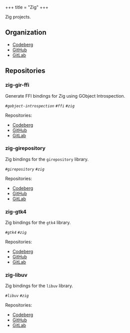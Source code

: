 +++
title = "Zig"
+++

Zig projects.

## Organization

- [Codeberg](https://codeberg.org/paveloom-z)
- [GitHub](https://github.com/paveloom-z)
- [GitLab](https://gitlab.com/paveloom-g/zig)

## Repositories

### zig-gir-ffi

Generate FFI bindings for Zig using GObject Introspection.

*`#gobject-introspection` `#ffi` `#zig`*

Repositories:

- [Codeberg](https://codeberg.org/paveloom-z/zig-gir-ffi)
- [GitHub](https://github.com/paveloom-z/zig-gir-ffi)
- [GitLab](https://gitlab.com/paveloom-g/zig/zig-gir-ffi)

### zig-girepository

Zig bindings for the `girepository` library.

*`#girepository` `#zig`*

Repositories:

- [Codeberg](https://codeberg.org/paveloom-z/zig-girepository)
- [GitHub](https://github.com/paveloom-z/zig-girepository)
- [GitLab](https://gitlab.com/paveloom-g/zig/zig-girepository)

### zig-gtk4

Zig bindings for the `gtk4` library.

*`#gtk4` `#zig`*

Repositories:

- [Codeberg](https://codeberg.org/paveloom-z/zig-gtk4)
- [GitHub](https://github.com/paveloom-z/zig-gtk4)
- [GitLab](https://gitlab.com/paveloom-g/zig/zig-gtk4)

### zig-libuv

Zig bindings for the `libuv` library.

*`#libuv` `#zig`*

Repositories:

- [Codeberg](https://codeberg.org/paveloom-z/zig-libuv)
- [GitHub](https://github.com/paveloom-z/zig-libuv)
- [GitLab](https://gitlab.com/paveloom-g/zig/zig-libuv)
